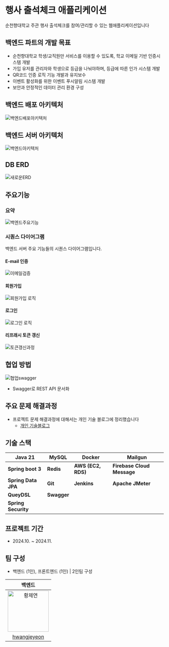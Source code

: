 # 행사 출석체크 애플리케이션
순천향대학교 주관 행사 출석체크를 참여/관리할 수 있는 웹애플리케이션입니다


## 백엔드 파트의 개발 목표
- 순천향대학교 학생/교직원만 서비스를 이용할 수 있도록, 학교 이메일 기반 인증시스템 개발
- 가입 유저를 관리자와 학생으로 등급을 나눠야하며, 등급에 따른 인가 시스템 개발
- QR코드 인증 로직 기능 개발과 유지보수
- 이벤트 활성화를 위한 이벤트 푸시알림 시스템 개발 
- 보안과 안정적인 데이터 관리 환경 구성

## 백엔드 배포 아키텍처
![백엔드배포아키텍처](https://github.com/user-attachments/assets/c521ad83-9620-411f-9b7d-f8ccc72aa40d)

## 백엔드 서버 아키텍처
![백엔드아키텍처](https://github.com/user-attachments/assets/8d3fe22f-0357-478c-8181-4130e73adeed)

## DB ERD
![새로운ERD](https://github.com/user-attachments/assets/a9d6c562-afd9-4ac4-85f4-cb7d57240e98)


## 주요기능
### 요약
![백엔드주요기능](https://github.com/user-attachments/assets/ee88091c-8743-4a62-8848-5e3ec5e0048d)

### 시퀀스 다이어그램
백엔드 서버 주요 기능들의 시퀀스 다이어그램입니다.
#### E-mail 인증
![이메일검증](https://github.com/user-attachments/assets/6c4e4990-cb05-4ee2-a7dc-85254762d42f)

#### 회원가입
![회원가입 로직](https://github.com/user-attachments/assets/012a711d-a3fd-4266-bdb1-198092df2192)

#### 로그인
![로그인 로직](https://github.com/user-attachments/assets/80d4debf-9fb0-44f7-963e-e937baf9f508)

#### 리프래시 토큰 갱신
![토큰갱신과정](https://github.com/user-attachments/assets/dac2bceb-add8-46c7-8d0a-173e477ea671)

## 협업 방법
![협업swagger](https://github.com/user-attachments/assets/1308fbd6-dcea-4493-b135-68172babe7ec)
- Swagger로 REST API 문서화


## 주요 문제 해결과정
- 프로젝트 문제 해결과정에 대해서는 개인 기술 블로그에 정리했습니다
    - [개인 기술블로그](https://velog.io/@hwangjeyeon/series/%ED%94%84%EB%A1%9C%EC%A0%9D%ED%8A%B8-%EC%9D%B4%EC%95%BC%EA%B8%B0)


## 기술 스택
| **Java 21** | **MySQL** | **Docker** | **Mailgun** |
| --- | --- | --- | ---|
| **Spring boot 3** | **Redis** | **AWS (EC2, RDS)** | **Firebase Cloud Message** |
| **Spring Data JPA** | **Git** | **Jenkins** | **Apache JMeter** |
| **QueyDSL** | **Swagger** |  |  |
| **Spring Security** |  |  |  |

## 프로젝트 기간
- 2024.10. ~ 2024.11.

## 팀 구성
- 백엔드 (1인), 프론트엔드 (1인)   |   2인팀 구성

| **백엔드** |
|:------------------------------------------------------------------------------:|
|<img src="https://github.com/user-attachments/assets/fbb50a3d-9b16-48d9-a202-5ceea62d16e0" width=130px alt="황제연">|
|[hwangjeyeon](https://github.com/hwangjeyeon)|
